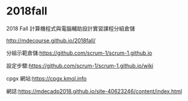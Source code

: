 # 2018fall
2018 Fall 計算機程式與電腦輔助設計實習課程分組倉儲

http://mdecourse.github.io/2018fall/

分組示範倉儲:https://github.com/scrum-1/scrum-1.github.io

設定步驟:https://github.com/scrum-1/scrum-1.github.io/wiki

cpgx 網站:https://cpgx.kmol.info

網誌:https://mdecadp2018.github.io/site-40623246/content/index.html
